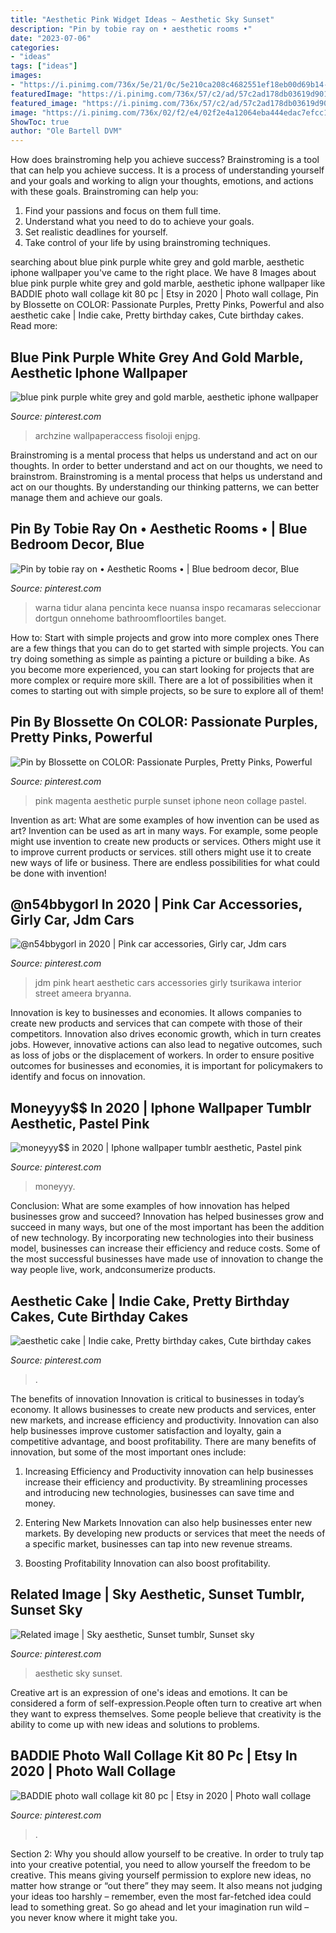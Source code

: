 ```yaml
---
title: "Aesthetic Pink Widget Ideas ~ Aesthetic Sky Sunset"
description: "Pin by tobie ray on • aesthetic rooms •"
date: "2023-07-06"
categories:
- "ideas"
tags: ["ideas"]
images:
- "https://i.pinimg.com/736x/5e/21/0c/5e210ca208c4682551ef18eb00d69b14--pink-black-pink-purple.jpg"
featuredImage: "https://i.pinimg.com/736x/57/c2/ad/57c2ad178db03619d901cecf0c520355.jpg"
featured_image: "https://i.pinimg.com/736x/57/c2/ad/57c2ad178db03619d901cecf0c520355.jpg"
image: "https://i.pinimg.com/736x/02/f2/e4/02f2e4a12064eba444edac7efcc10493.jpg"
ShowToc: true
author: "Ole Bartell DVM"
---
```



How does brainstroming help you achieve success?
Brainstroming is a tool that can help you achieve success. It is a process of understanding yourself and your goals and working to align your thoughts, emotions, and actions with these goals. Brainstroming can help you: 
1. Find your passions and focus on them full time.
2. Understand what you need to do to achieve your goals.
3. Set realistic deadlines for yourself.
4. Take control of your life by using brainstroming techniques.

	

		
searching about blue pink purple white grey and gold marble, aesthetic iphone wallpaper you've came to the right place. We have 8 Images about blue pink purple white grey and gold marble, aesthetic iphone wallpaper like BADDIE photo wall collage kit 80 pc | Etsy in 2020 | Photo wall collage, Pin by Blossette on COLOR: Passionate Purples, Pretty Pinks, Powerful and also aesthetic cake | Indie cake, Pretty birthday cakes, Cute birthday cakes. Read more:
		
    
## Blue Pink Purple White Grey And Gold Marble, Aesthetic Iphone Wallpaper

<img loading=lazy src="https://i.pinimg.com/736x/2f/bb/c0/2fbbc0aaafa8841264bb136d01e3f4d1.jpg" onerror="this.onerror=null;this.src='https://tse1.mm.bing.net/th?id=OIP.p0f9BZHsKEBoSc9pCLQlcwHaNK&amp;pid=15.1';" alt="blue pink purple white grey and gold marble, aesthetic iphone wallpaper">

_Source: pinterest.com_

>archzine wallpaperaccess fisoloji enjpg. 

	

Brainstroming is a mental process that helps us understand and act on our thoughts.
In order to better understand and act on our thoughts, we need to brainstrom. Brainstroming is a mental process that helps us understand and act on our thoughts. By understanding our thinking patterns, we can better manage them and achieve our goals.

    
## Pin By Tobie Ray On • Aesthetic Rooms • | Blue Bedroom Decor, Blue

<img loading=lazy src="https://i.pinimg.com/736x/cf/e6/57/cfe6577a6bf8e2edf9d6ed81b8638418.jpg" onerror="this.onerror=null;this.src='https://tse4.mm.bing.net/th?id=OIP.xnDWaZo5b85IyKdanmo9sQHaHa&amp;pid=15.1';" alt="Pin by tobie ray on • Aesthetic Rooms • | Blue bedroom decor, Blue">

_Source: pinterest.com_

>warna tidur alana pencinta kece nuansa inspo recamaras seleccionar dortgun onnehome bathroomfloortiles banget. 

	

How to: Start with simple projects and grow into more complex ones
There are a few things that you can do to get started with simple projects. You can try doing something as simple as painting a picture or building a bike. As you become more experienced, you can start looking for projects that are more complex or require more skill. There are a lot of possibilities when it comes to starting out with simple projects, so be sure to explore all of them!

    
## Pin By Blossette On COLOR: Passionate Purples, Pretty Pinks, Powerful

<img loading=lazy src="https://i.pinimg.com/736x/5e/21/0c/5e210ca208c4682551ef18eb00d69b14--pink-black-pink-purple.jpg" onerror="this.onerror=null;this.src='https://tse1.mm.bing.net/th?id=OIP.RvKRLZwvv-cUKwBS-IRWygAAAA&amp;pid=15.1';" alt="Pin by Blossette on COLOR: Passionate Purples, Pretty Pinks, Powerful">

_Source: pinterest.com_

>pink magenta aesthetic purple sunset iphone neon collage pastel. 

	

Invention as art: What are some examples of how invention can be used as art?
Invention can be used as art in many ways. For example, some people might use invention to create new products or services. Others might use it to improve current products or services. still others might use it to create new ways of life or business. There are endless possibilities for what could be done with invention!

    
## @n54bbygorl In 2020 | Pink Car Accessories, Girly Car, Jdm Cars

<img loading=lazy src="https://i.pinimg.com/736x/61/8c/5f/618c5f84b2ea2d24d18857a66a9747c1.jpg" onerror="this.onerror=null;this.src='https://tse1.mm.bing.net/th?id=OIP.ahfmQHuE25F4D6KxRLD4xgHaJ3&amp;pid=15.1';" alt="@n54bbygorl in 2020 | Pink car accessories, Girly car, Jdm cars">

_Source: pinterest.com_

>jdm pink heart aesthetic cars accessories girly tsurikawa interior street ameera bryanna. 

	

Innovation is key to businesses and economies. It allows companies to create new products and services that can compete with those of their competitors. Innovation also drives economic growth, which in turn creates jobs. However, innovative actions can also lead to negative outcomes, such as loss of jobs or the displacement of workers. In order to ensure positive outcomes for businesses and economies, it is important for policymakers to identify and focus on innovation.

    
## Moneyyy$$ In 2020 | Iphone Wallpaper Tumblr Aesthetic, Pastel Pink

<img loading=lazy src="https://i.pinimg.com/736x/57/c2/ad/57c2ad178db03619d901cecf0c520355.jpg" onerror="this.onerror=null;this.src='https://tse4.mm.bing.net/th?id=OIP.hfuN5L-LoUpO1XR8NgjFpAHaNJ&amp;pid=15.1';" alt="moneyyy$$ in 2020 | Iphone wallpaper tumblr aesthetic, Pastel pink">

_Source: pinterest.com_

>moneyyy. 

	

Conclusion: What are some examples of how innovation has helped businesses grow and succeed?
Innovation has helped businesses grow and succeed in many ways, but one of the most important has been the addition of new technology. By incorporating new technologies into their business model, businesses can increase their efficiency and reduce costs. Some of the most successful businesses have made use of innovation to change the way people live, work, andconsumerize products.

    
## Aesthetic Cake | Indie Cake, Pretty Birthday Cakes, Cute Birthday Cakes

<img loading=lazy src="https://i.pinimg.com/736x/02/f2/e4/02f2e4a12064eba444edac7efcc10493.jpg" onerror="this.onerror=null;this.src='https://tse4.mm.bing.net/th?id=OIP.9mtkZl0_uM_PuZuDT1uIzwHaJ3&amp;pid=15.1';" alt="aesthetic cake | Indie cake, Pretty birthday cakes, Cute birthday cakes">

_Source: pinterest.com_

>. 

	

The benefits of innovation
Innovation is critical to businesses in today’s economy. It allows businesses to create new products and services, enter new markets, and increase efficiency and productivity. Innovation can also help businesses improve customer satisfaction and loyalty, gain a competitive advantage, and boost profitability.
There are many benefits of innovation, but some of the most important ones include:

1. Increasing Efficiency and Productivity
innovation can help businesses increase their efficiency and productivity. By streamlining processes and introducing new technologies, businesses can save time and money.

2. Entering New Markets
Innovation can also help businesses enter new markets. By developing new products or services that meet the needs of a specific market, businesses can tap into new revenue streams.

3. Boosting Profitability
Innovation can also boost profitability.

    
## Related Image | Sky Aesthetic, Sunset Tumblr, Sunset Sky

<img loading=lazy src="https://i.pinimg.com/736x/bf/a1/9e/bfa19eddb03c2e0f6b4501dac22eb043.jpg" onerror="this.onerror=null;this.src='https://tse3.mm.bing.net/th?id=OIP.1RoEqg5fkrUjQClTscbR-QHaLH&amp;pid=15.1';" alt="Related image | Sky aesthetic, Sunset tumblr, Sunset sky">

_Source: pinterest.com_

>aesthetic sky sunset. 

	

Creative art is an expression of one's ideas and emotions. It can be considered a form of self-expression.People often turn to creative art when they want to express themselves. Some people believe that creativity is the ability to come up with new ideas and solutions to problems.

    
## BADDIE Photo Wall Collage Kit 80 Pc | Etsy In 2020 | Photo Wall Collage

<img loading=lazy src="https://i.pinimg.com/736x/6b/e4/0e/6be40e6698b1d3c907b041a8ffad49b3.jpg" onerror="this.onerror=null;this.src='https://tse4.mm.bing.net/th?id=OIP.sCvQJI7wJ7Z8jbajFF6FvAHaLF&amp;pid=15.1';" alt="BADDIE photo wall collage kit 80 pc | Etsy in 2020 | Photo wall collage">

_Source: pinterest.com_

>. 

	

Section 2: Why you should allow yourself to be creative.
In order to truly tap into your creative potential, you need to allow yourself the freedom to be creative. This means giving yourself permission to explore new ideas, no matter how strange or “out there” they may seem. It also means not judging your ideas too harshly – remember, even the most far-fetched idea could lead to something great. So go ahead and let your imagination run wild – you never know where it might take you.

